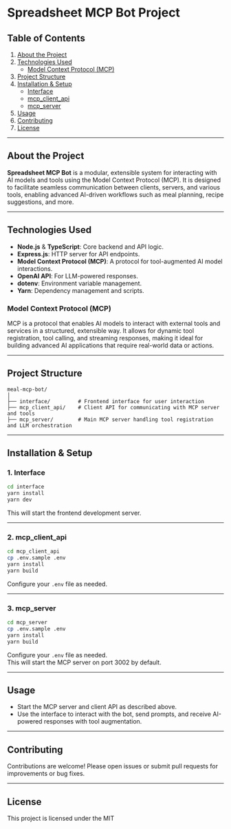 # Spreadsheet MCP Bot Project

## Table of Contents

1. [About the Project](#about-the-project)
2. [Technologies Used](#technologies-used)
   - [Model Context Protocol (MCP)](#model-context-protocol-mcp)
3. [Project Structure](#project-structure)
4. [Installation & Setup](#installation--setup)
   - [Interface](#interface)
   - [mcp_client_api](#mcp_client_api)
   - [mcp_server](#mcp_server)
5. [Usage](#usage)
6. [Contributing](#contributing)
7. [License](#license)

---

## About the Project

**Spreadsheet MCP Bot** is a modular, extensible system for interacting with AI models and tools using the Model Context Protocol (MCP). It is designed to facilitate seamless communication between clients, servers, and various tools, enabling advanced AI-driven workflows such as meal planning, recipe suggestions, and more.

---

## Technologies Used

- **Node.js** & **TypeScript**: Core backend and API logic.
- **Express.js**: HTTP server for API endpoints.
- **Model Context Protocol (MCP)**: A protocol for tool-augmented AI model interactions.
- **OpenAI API**: For LLM-powered responses.
- **dotenv**: Environment variable management.
- **Yarn**: Dependency management and scripts.

### Model Context Protocol (MCP)

MCP is a protocol that enables AI models to interact with external tools and services in a structured, extensible way. It allows for dynamic tool registration, tool calling, and streaming responses, making it ideal for building advanced AI applications that require real-world data or actions.

---

## Project Structure

```
meal-mcp-bot/
│
├── interface/         # Frontend interface for user interaction
├── mcp_client_api/    # Client API for communicating with MCP server and tools
├── mcp_server/        # Main MCP server handling tool registration and LLM orchestration
```

---

## Installation & Setup

### 1. Interface

```bash
cd interface
yarn install
yarn dev
```
This will start the frontend development server.

---

### 2. mcp_client_api

```bash
cd mcp_client_api
cp .env.sample .env
yarn install
yarn build
```
Configure your `.env` file as needed.

---

### 3. mcp_server

```bash
cd mcp_server
cp .env.sample .env
yarn install
yarn build
```
Configure your `.env` file as needed.  
This will start the MCP server on port 3002 by default.

---

## Usage

- Start the MCP server and client API as described above.
- Use the interface to interact with the bot, send prompts, and receive AI-powered responses with tool augmentation.

---

## Contributing

Contributions are welcome! Please open issues or submit pull requests for improvements or bug fixes.

---

## License

This project is licensed under the MIT
